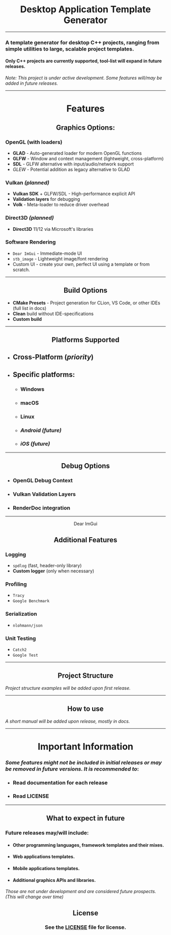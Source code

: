 <div style="text-align: center">

   #  Desktop Application Template Generator

</div>

---

### A template generator for desktop C++ projects, ranging from simple utilities to large, scalable project templates. 
#### Only C++ projects are currently supported, tool-list will expand in future releases.
*Note: This project is under active development. Some features will/may be added in future releases.*

---

<div style="text-align: center">

   # Features

   ##  Graphics Options:

</div>

### OpenGL (with loaders)
- **GLAD** - Auto-generated loader for modern OpenGL functions
- **GLFW** - Window and context management (lightweight, cross-platform)
- **SDL** - GLFW alternative with input/audio/network support
- *GLEW* - Potential addition as legacy alternative to GLAD

### Vulkan *(planned)*
- **Vulkan SDK** + GLFW/SDL - High-performance explicit API
- **Validation layers** for debugging
- **Volk** - Meta-loader to reduce driver overhead

### Direct3D *(planned)*
- **Direct3D** 11/12 via Microsoft's libraries

### Software Rendering
- `Dear ImGui` - Immediate-mode UI
- `stb_image` - Lightweight image/font rendering
- Custom UI - create your own, perfect UI using a template or from scratch.

---

<div style="text-align: center">

   ## Build Options

</div>

- **CMake Presets** - Project generation for CLion, VS Code, or other IDEs (full list in docs)
- **Clean** build without IDE-specifications
- **Custom build**

---

<div style="text-align: center">

## Platforms Supported

</div>

- ## Cross-Platform (*priority*)
- ## Specific platforms:
   - ### Windows
   - ### macOS
   - ### Linux
   - ### *Android (future)*
   - ### *iOS (future)*

---

<div style="text-align: center">

   ## Debug Options

</div>

- ### OpenGL Debug Context
- ### Vulkan Validation Layers
- ### RenderDoc integration

---

<div style="text-align: center">Dear ImGui

   ## Additional Features

</div>

### Logging
- `spdlog` (fast, header-only library)
- **Custom logger** (only when necessary)

### Profiling
- `Tracy`
- `Google Benchmark`

### Serialization
- `nlohmann/json`

### Unit Testing
- `Catch2`
- `Google Test`

---

<div style="text-align: center">

   ## Project Structure

</div>

*Project structure examples will be added upon first release.*

---

<div style="text-align: center">

   ## How to use

</div>

*A short manual will be added upon release, mostly in docs.*

---

<div style="text-align: center">

# Important Information

</div>

### *Some features might not be included in initial releases or may be removed in future versions. It is recommended to*:
- ### Read documentation for each release
- ### Read LICENSE

---

<div style="text-align: center">

   ## What to expect in future

</div>

### Future releases may/will include:
- #### Other programming languages, framework templates and their mixes.
- #### Web applications templates.
- #### Mobile applications templates.
- #### Additional graphics APIs and libraries.

*Those are not under development and are considered future prospects. (This will change over time)*

<div style="text-align: center">

## License

### See the [LICENSE](LICENSE) file for license.

</div>
